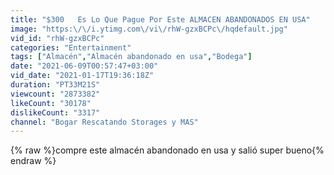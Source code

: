 ```yaml
---
title: "$300   Es Lo Que Pague Por Este ALMACEN ABANDONADOS EN USA"
image: "https:\/\/i.ytimg.com\/vi\/rhW-gzxBCPc\/hqdefault.jpg"
vid_id: "rhW-gzxBCPc"
categories: "Entertainment"
tags: ["Almacén","Almacén abandonado en usa","Bodega"]
date: "2021-06-09T00:57:47+03:00"
vid_date: "2021-01-17T19:36:18Z"
duration: "PT33M21S"
viewcount: "2873382"
likeCount: "30178"
dislikeCount: "3317"
channel: "Bogar Rescatando Storages y MAS"
---
```

{% raw %}compre este almacén abandonado en usa y salió super bueno{% endraw %}
